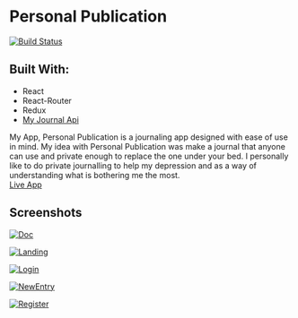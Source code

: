 # Personal Publication

[![Build Status](https://travis-ci.org/KKJZ/Journal_React.svg?branch=master)](https://travis-ci.org/KKJZ/Journal_React)

<h2>Built With:</h2>
<ul>
  <li>React</li>
  <li>React-Router</li>
  <li>Redux</li>
  <li><a href="https://github.com/KKJZ/Journal_Backend">My Journal Api </a></li>
</ul>
My App, Personal Publication is a journaling app designed with ease of use in mind.
My idea with Personal Publication was make a journal that anyone can use and private enough to replace the one under your bed.
I personally like to do private journalling to help my depression and as a way of understanding what is bothering me the most.

<br/>
 <a href="https://personalpublication.herokuapp.com/">Live App</a>

## Screenshots

<a href="https://ibb.co/iEH4A0"><img src="https://preview.ibb.co/dywaHf/Doc.jpg" alt="Doc" border="0"></a>


<a href="https://ibb.co/nDicV0"><img src="https://preview.ibb.co/buht3L/Landing.jpg" alt="Landing" border="0"></a>


<a href="https://ibb.co/kBZ6OL"><img src="https://preview.ibb.co/dskD3L/Login.jpg" alt="Login" border="0"></a>


<a href="https://ibb.co/fwzvHf"><img src="https://preview.ibb.co/dGfPA0/NewEntry.jpg" alt="NewEntry" border="0"></a>


<a href="https://ibb.co/nfOpcf"><img src="https://preview.ibb.co/hvtBq0/Register.jpg" alt="Register" border="0"></a>
